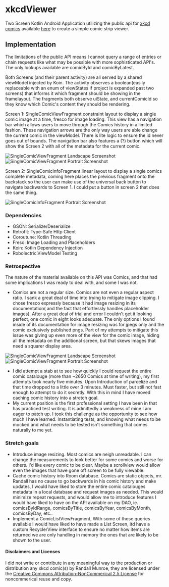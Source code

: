 # xkcdViewer
Two Screen Kotlin Android Application utilizing the public api for [xkcd comics](https://xkcd.com/) available [here](https://xkcd.com/info.0.json) to create a simple comic strip viewer. 

## Implementation
The limitations of the public API means I cannot query a range of entries or chain requests like what may be possible with more sophisticated API's. The only lookups available are comicById and comicByLatest.

Both Screens (and their parent activity) are all served by a shared viewModel injected by Koin. The activity observes a boolean(easily replaceable with an enum of viewStates if project is expanded past two screens) that informs it which fragment should be showing in the framelayout. 
The fragments both observe uiState, and currentComicId so they know which Comic's content they should be rendering.

Screen 1: SingleComicViewFragment constraint layout to display a single comic image at a time, fresco for image loading. This view has a navigation bar which allows users to move through the Comics history in a limited fashion. These navigation arrows are the only way users are able change the current comic in the viewModel. There is lite logic to ensure the id never goes out of bounds. The navigation bar also features a (?) button which will show the Screen 2 with all of the metadata for the current comic.

![SingleComicViewFragment Landscape Screenshot](app/src/main/res/drawable/landscape_decent_screencap.PNG)
![SingleComicViewFragment Portrait Screenshot](app/src/main/res/drawable/portrait_decent_screencap.PNG)

Screen 2: SingleComicInfoFragment linear layout to display a single comics complete metadata, coming here places the previous fragment onto the backstack so the user can make use of the universal back button to navigate backwards to Screen 1. I could put a button in screen 2 that does the same thing. 

![SingleComicInfoFragment Portrait Screenshot](app/src/main/res/drawable/info_view.PNG)

### Dependencies
* GSON:       Serialize/Deserialize
* Retrofit:   Type-Safe Http Client
* Coroutune:  Kotlin Threading
* Freso:      Image Loading and Placeholders
* Koin:       Kotlin Dependency Injection
* Robolectric:ViewModel Testing

### Retrospective
The nature of the material available on this API was Comics, and that had some implications I was ready to deal with, and some I was not.
* Comics are not a regular size. Comics are not even a regular aspect ratio. I sank a great deal of time into trying to mitigate image clipping. I chose fresco expressly because it had image resizing in its documentation( and the fact that effortlessly handles placeholder images). After a great deal of trial and error I couldn't get it looking perfect, one comic in eight looks adequate. The only options I found inside of its documentation for image resizing was for jpegs only and the comic exclusively published pngs. Part of my attempts to mitigate this issue was giving up even more of the view for the comic image, hiding all the metadata on the additional screen, but that skews images that need a squarer display area.

![SingleComicViewFragment Landscape Screenshot](app/src/main/res/drawable/landscape_indecent_screencap.PNG)
![SingleComicViewFragment Portrait Screenshot](app/src/main/res/drawable/portrait_indecent_screencap.PNG)

* I did attempt a stab at to see how quickly I could request the entire comic catalouge (more than ~2650 Comics at time of writing), my first attempts took nearly five minutes. Upon Introduction of parcelize and that time dropped to a little over 3 minutes. Must faster, but still not fast enough to attempt to do it secretly. With this in mind I have moved caching comic history into a stretch goal. 
* My current position is the first professional setting I have been in that has practiced test writing. It is admittedly a weakness of mine I am eager to patch up. I took this challenge as the opportunity to see how much I have learned. Instantiating tests, and knowing what needs to be mocked and what needs to be tested isn't something that comes naturally to me yet. 

### Stretch goals
* Introduce image resizing. Most comics are neigh unreadable. I can change the measurements to look better for some comics and worse for others. I'd like every comic to be clear. Maybe a scrollview would allow even the images that have gone off screen to be fully viewable.
* Cache comic history into Room database. Comics are static objects, mr. Randall has no cause to go backwards in his comic history and make updates, I would have liked to store the entire comic catalouges metadata in a local database and request images as needed. This would minimize repeat requests, and would allow me to introduce features I would have liked to have on the API available on my DAO, ie. comicsByIdRange, comicsByTitle, comicsByYear, comicsByMonth, comicsByDay, etc..
* Implement a ComicListViewFragment, With some of those queries available I would have liked to have made a List Screen, itd have a custom RecyclerView interface to ensure no matter how items are returned we are only handling in memory the ones that are likely to be shown to the user. 

#### Disclaimers and Licenses
I did not write or contribute in any meaningful way to the production or distribution any xkcd comic(s) by Randall Munroe, they are licensed under the [Creative Commons Attribution-NonCommerical 2.5 License](https://xkcd.com/license.html) for noncommerical reuse and copy. 
